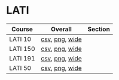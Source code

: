 # LATI

| Course | Overall | Section |
| ------ | ------- | ------- |
| LATI 10 | [csv](https://github.com/UCSD-Historical-Enrollment-Data/2023Spring/blob/main/overall/LATI%2010.csv), [png](https://raw.githubusercontent.com/UCSD-Historical-Enrollment-Data/2023Spring/main/plot_overall/LATI%2010.png), [wide](https://raw.githubusercontent.com/UCSD-Historical-Enrollment-Data/2023Spring/main/plot_overall_wide/LATI%2010.png) |  |
| LATI 150 | [csv](https://github.com/UCSD-Historical-Enrollment-Data/2023Spring/blob/main/overall/LATI%20150.csv), [png](https://raw.githubusercontent.com/UCSD-Historical-Enrollment-Data/2023Spring/main/plot_overall/LATI%20150.png), [wide](https://raw.githubusercontent.com/UCSD-Historical-Enrollment-Data/2023Spring/main/plot_overall_wide/LATI%20150.png) |  |
| LATI 191 | [csv](https://github.com/UCSD-Historical-Enrollment-Data/2023Spring/blob/main/overall/LATI%20191.csv), [png](https://raw.githubusercontent.com/UCSD-Historical-Enrollment-Data/2023Spring/main/plot_overall/LATI%20191.png), [wide](https://raw.githubusercontent.com/UCSD-Historical-Enrollment-Data/2023Spring/main/plot_overall_wide/LATI%20191.png) |  |
| LATI 50 | [csv](https://github.com/UCSD-Historical-Enrollment-Data/2023Spring/blob/main/overall/LATI%2050.csv), [png](https://raw.githubusercontent.com/UCSD-Historical-Enrollment-Data/2023Spring/main/plot_overall/LATI%2050.png), [wide](https://raw.githubusercontent.com/UCSD-Historical-Enrollment-Data/2023Spring/main/plot_overall_wide/LATI%2050.png) |  |
